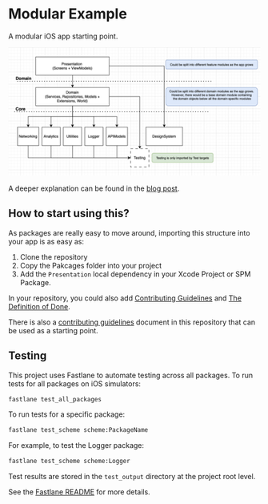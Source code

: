# Modular Example

A modular iOS app starting point.

![diagram](git-images/diagram.png)

A deeper explanation can be found in the [blog post](https://manu.show/2025-02-27-simple-modularization-setup/).

## How to start using this?

As packages are really easy to move around, importing this structure into your app is as easy as:

1. Clone the repository
2. Copy the Pakcages folder into your project
3. Add the `Presentation` local dependency in your Xcode Project or SPM Package.

In your repository, you could also add [Contributing Guidelines](/2023-01-02-new-app-contributing-guidelines/) and [The Definition of Done](/2023-05-13-the-definition-of-done/).

There is also a [contributing guidelines](.github/CONTRIBUTING.md) document in this repository that can be used as a starting point.

## Testing

This project uses Fastlane to automate testing across all packages. To run tests for all packages on iOS simulators:

```bash
fastlane test_all_packages
```

To run tests for a specific package:

```bash
fastlane test_scheme scheme:PackageName
```

For example, to test the Logger package:

```bash
fastlane test_scheme scheme:Logger
```

Test results are stored in the `test_output` directory at the project root level.

See the [Fastlane README](fastlane/README.md) for more details.
